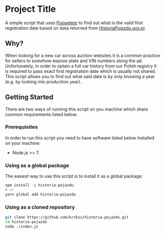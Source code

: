 # Project Title

A simple script that uses [Puppeteer](https://pptr.dev/) to find out what is the valid first registration date based on data returned from [HistoriaPojazdu.gov.pl](https://historiapojazdu.gov.pl/strona-glowna).

## Why?

When looking for a new car across auction websites it is a common practice for sellers to somehow expose plate and VIN numbers along the ad. Unfortunately, in order to optain a full car history from our Polish registry it is required to pass exact first registration date which is usually not shared. This script allows you to find out what said date is by only knowing a year (e.g. by looking into production year).

## Getting Started

There are two ways of running this script on you machine which share common requirements listed below.

### Prerequisites

In order to run this script you need to have software listed below installed on your machine:

- Node.js >= 7.

### Using as a global package

The easiest way to use this script is to install it as a global package:

```bash
npm install -g historia-pojazdu
# or
yarn global add historia-pojazdu
```

### Using as a cloned repository

```bash
git clone https://github.com/krzksz/historia-pojazdu.git
cd historia-pojazdu
node ./index.js
```

